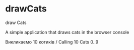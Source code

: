 # drawCats
draw Cats


A simple application that draws cats in the browser console

Викликаємо 10 котиків / Calling 10 Cats 0..9
